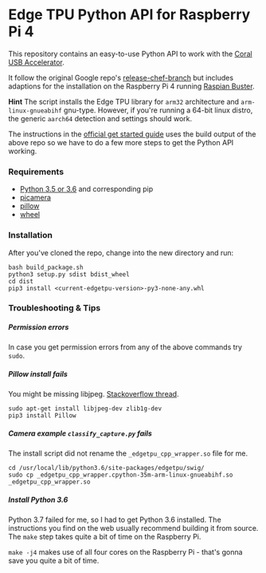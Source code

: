 # Edge TPU Python API for Raspberry Pi 4

This repository contains an easy-to-use Python API to work with the [Coral USB Accelerator](https://coral.withgoogle.com/products/accelerator/).

It follow the original Google repo's [release-chef-branch](https://coral.googlesource.com/edgetpu/+/refs/heads/release-chef) but includes adaptions for the installation on the Raspberry Pi 4 running [Raspian Buster](https://www.raspberrypi.org/downloads/raspbian/). 

**Hint** The script installs the Edge TPU library for `arm32` architecture and `arm-linux-gnueabihf` gnu-type. However, if you're running a 64-bit linux distro, the generic ``aarch64`` detection and settings should work.

The instructions in the [official get started guide](https://coral.withgoogle.com/docs/accelerator/get-started/#set-up-on-linux-or-raspberry-pi) uses the build output of the above repo so we have to do a few more steps to get the Python API working.

### Requirements

* [Python 3.5 or 3.6](https://www.python.org/) and corresponding pip
* [picamera](https://github.com/waveform80/picamera)
* [pillow](https://github.com/python-pillow/Pillow)
* [wheel](https://github.com/pypa/wheel)

### Installation

After you've cloned the repo, change into the new directory and run:

```
bash build_package.sh
python3 setup.py sdist bdist_wheel
cd dist
pip3 install <current-edgetpu-version>-py3-none-any.whl
```

### Troubleshooting & Tips

##### Permission errors

In case you get permission errors from any of the above commands try `sudo`.

##### Pillow install fails

You might be missing libjpeg. [Stackoverflow thread](https://stackoverflow.com/questions/44043906/the-headers-or-library-files-could-not-be-found-for-jpeg-installing-pillow-on).

```
sudo apt-get install libjpeg-dev zlib1g-dev
pip3 install Pillow
```

##### Camera example `classify_capture.py` fails

The install script did not rename the `_edgetpu_cpp_wrapper.so` file for me.

```
cd /usr/local/lib/python3.6/site-packages/edgetpu/swig/
sudo cp _edgetpu_cpp_wrapper.cpython-35m-arm-linux-gnueabihf.so _edgetpu_cpp_wrapper.so
```

##### Install Python 3.6

Python 3.7 failed for me, so I had to get Python 3.6 installed. The instructions you find on the web usually recommend building it from source. The `make` step takes quite a bit of time on the Raspberry Pi.

`make -j4` makes use of all four cores on the Raspberry Pi - that's gonna save you quite a bit of time.